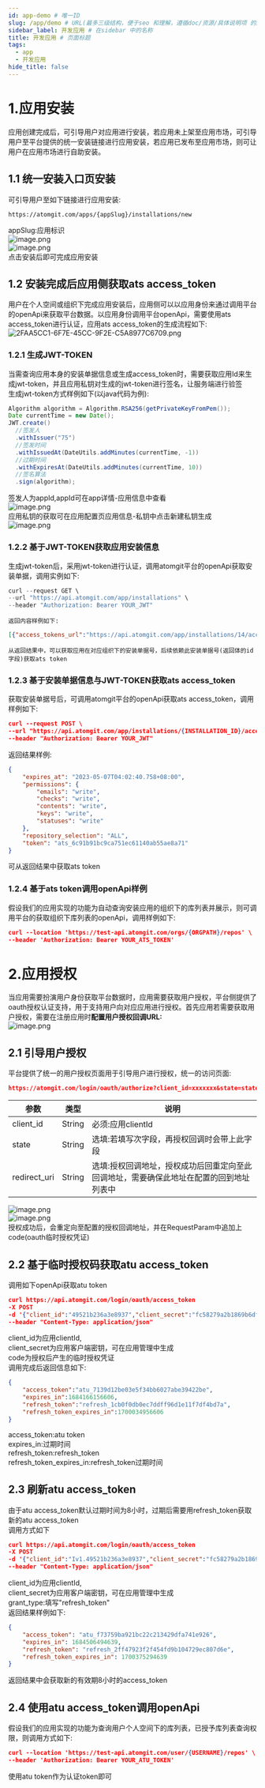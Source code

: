 ```yaml
---
id: app-demo # 唯一ID
slug: /app/demo # URL(最多三级结构，便于seo 和理解，遵循doc/资源/具体说明项 的原则)
sidebar_label: 开发应用 # 在sidebar 中的名称
title: 开发应用 # 页面标题
tags:
  - app
  - 开发应用
hide_title: false
---
```


<a name="chtqL"></a>
# 1.应用安装
应用创建完成后，可引导用户对应用进行安装，若应用未上架至应用市场，可引导用户至平台提供的统一安装链接进行应用安装，若应用已发布至应用市场，则可让用户在应用市场进行自助安装。
<a name="BaPFK"></a>
## 1.1 统一安装入口页安装
可引导用户至如下链接进行应用安装:
```
https://atomgit.com/apps/{appSlug}/installations/new
```
appSlug:应用标识<br />![image.png](https://intranetproxy.alipay.com/skylark/lark/0/2023/png/166642/1686217777395-04c1af7e-c069-4193-bd24-3ebe0ec59452.png#clientId=u1011f031-c0ca-4&from=paste&height=392&id=u8bf959c5&originHeight=784&originWidth=2878&originalType=binary&ratio=2&rotation=0&showTitle=false&size=1370225&status=done&style=none&taskId=uca71e827-e7e4-4d18-af70-a7802be0f93&title=&width=1439)<br />![image.png](https://intranetproxy.alipay.com/skylark/lark/0/2023/png/166642/1686217839784-d16f2928-4a7d-4bee-9043-d74bb89998e2.png#clientId=u1011f031-c0ca-4&from=paste&height=755&id=u47f32be4&originHeight=1510&originWidth=2802&originalType=binary&ratio=2&rotation=0&showTitle=false&size=2688845&status=done&style=none&taskId=ud5b4823b-1548-4cae-8cb4-16f9bd22b0d&title=&width=1401)<br />点击安装后即可完成应用安装
<a name="c5nmY"></a>
## 1.2 安装完成后应用侧获取ats access_token
用户在个人空间或组织下完成应用安装后，应用侧可以以应用身份来通过调用平台的openApi来获取平台数据。以应用身份调用平台openApi，需要使用ats access_token进行认证，应用ats access_token的生成流程如下:<br />![2FAA5CC1-6F7E-45CC-9F2E-C5A8977C6709.png](https://intranetproxy.alipay.com/skylark/lark/0/2023/png/166642/1686218955387-4fcfc9cd-f271-4a6c-a2fc-66b1ec593e2e.png#clientId=u1011f031-c0ca-4&from=drop&id=u80be4d24&originHeight=1722&originWidth=1958&originalType=binary&ratio=2&rotation=0&showTitle=false&size=1002597&status=done&style=none&taskId=u2bb2de38-ea7d-4bd5-a118-e709b53da6f&title=)
<a name="nO012"></a>
### 1.2.1 生成JWT-TOKEN
当需查询应用本身的安装单据信息或生成access_token时，需要获取应用Id来生成jwt-token，并且应用私钥对生成的jwt-token进行签名，让服务端进行验签<br />生成jwt-token方式样例如下(以java代码为例):
```java
Algorithm algorithm = Algorithm.RSA256(getPrivateKeyFromPem());
Date currentTime = new Date();
JWT.create()
  //签发人
  .withIssuer("75")
  //签发时间
  .withIssuedAt(DateUtils.addMinutes(currentTime, -1))
  //过期时间
  .withExpiresAt(DateUtils.addMinutes(currentTime, 10))
  //签名算法
  .sign(algorithm);
```
签发人为appId,appId可在app详情-应用信息中查看<br />![image.png](https://intranetproxy.alipay.com/skylark/lark/0/2023/png/166642/1686219089342-4b80f752-20ea-4353-b027-4076f65fa9b1.png#clientId=u1011f031-c0ca-4&from=paste&height=435&id=u13118bb7&originHeight=870&originWidth=2474&originalType=binary&ratio=2&rotation=0&showTitle=false&size=1311924&status=done&style=none&taskId=u2e1e3523-a4a5-4f49-9b87-8cabc44c03f&title=&width=1237)<br />应用私钥的获取可在应用配置页应用信息-私钥中点击新建私钥生成<br />![image.png](https://intranetproxy.alipay.com/skylark/lark/0/2023/png/166642/1686224876901-bb90e54d-4463-459e-84c0-a4e164802492.png#clientId=u1011f031-c0ca-4&from=paste&height=761&id=u3663d20e&originHeight=1522&originWidth=2878&originalType=binary&ratio=2&rotation=0&showTitle=false&size=2656679&status=done&style=none&taskId=u3fdf06d4-b858-4ed1-b172-10285cbea69&title=&width=1439)
<a name="e42v8"></a>
### 1.2.2 基于JWT-TOKEN获取应用安装信息
生成jwt-token后，采用jwt-token进行认证，调用atomgit平台的openApi获取安装单据，调用实例如下:
```java
curl --request GET \
--url "https://api.atomgit.com/app/installations" \
--header "Authorization: Bearer YOUR_JWT"
```
	返回内容样例如下:
```json
[{"access_tokens_url":"https://api.atomgit.com/app/installations/14/access_tokens","account":{"id":10912,"org_name":"yanqianyu","organization_id":"62c3ea551b506da49a835225","path":"yanqianyu"},"app_id":75,"app_slug":"car-dove-marketplace-test","created_at":"2023-04-26T14:18:39+08:00","events":["push"],"id":14,"permissions":{"emails":"write","checks":"write","contents":"write","keys":"write","statuses":"write"},"repository_selection":"ALL","target_id":"62c3ea551b506da49a835225","updated_at":"2023-04-26T16:12:05+08:00"},{"access_tokens_url":"https://api.atomgit.com/app/installations/18/access_tokens","account":{"id":13618,"org_name":"hanshuorg2","organization_id":"6311ec658cfdd5a134b25fd3","path":"hanshuorg2"},"app_id":75,"app_slug":"car-dove-marketplace-test","created_at":"2023-04-27T16:42:50+08:00","events":["{\"code\":\"push\"","\"desc\":\"push event\"}"],"id":18,"permissions":{"emails":"write","checks":"write","contents":"write","keys":"write","statuses":"write"},"repository_selection":"ALL","target_id":"6311ec658cfdd5a134b25fd3","updated_at":"2023-04-27T16:42:50+08:00"}]
```
	从返回结果中，可以获取应用在对应组织下的安装单据号，后续依赖此安装单据号(返回体的id字段)获取ats token
<a name="DpRGR"></a>
### 1.2.3 基于安装单据信息与JWT-TOKEN获取ats access_token
获取安装单据号后，可调用atomgit平台的openApi获取ats access_token，调用样例如下:
```json
curl --request POST \
--url "https://api.atomgit.com/app/installations/{INSTALLATION_ID}/access_tokens" \
--header "Authorization: Bearer YOUR_JWT" 
```
返回结果样例:
```json
{
    "expires_at": "2023-05-07T04:02:40.758+08:00",
    "permissions": {
        "emails": "write",
        "checks": "write",
        "contents": "write",
        "keys": "write",
        "statuses": "write"
    },
    "repository_selection": "ALL",
    "token": "ats_6c91b91bc9ca751ec61140ab55ae8a71"
}
```
可从返回结果中获取ats token
<a name="fZ6hu"></a>
### 1.2.4 基于ats token调用openApi样例
假设我们的应用实现的功能为自动查询安装应用的组织下的库列表并展示，则可调用平台的获取组织下库列表的openApi，调用样例如下:
```json
curl --location 'https://test-api.atomgit.com/orgs/{ORGPATH}/repos' \
--header 'Authorization: Bearer YOUR_ATS_TOKEN'
```
<a name="ogBud"></a>
# 2.应用授权
当应用需要扮演用户身份获取平台数据时，应用需要获取用户授权，平台侧提供了oauth授权认证支持，用于支持用户向对应应用进行授权。首先应用若需要获取用户授权，需要在注册应用时**配置用户授权回调URL:**<br />![image.png](https://intranetproxy.alipay.com/skylark/lark/0/2023/png/166642/1686226713106-9e4f8a29-13b8-4447-976a-fecab26622bc.png#clientId=u1011f031-c0ca-4&from=paste&height=552&id=ud47e3ec8&originHeight=1104&originWidth=2878&originalType=binary&ratio=2&rotation=0&showTitle=false&size=1897858&status=done&style=none&taskId=u8d1eed42-a608-40b0-a400-dd1db8f86fc&title=&width=1439)
<a name="HywR3"></a>
## 2.1 引导用户授权
平台提供了统一的用户授权页面用于引导用户进行授权，统一的访问页面:
```json
https://atomgit.com/login/oauth/authorize?client_id=xxxxxxx&state=state_test&redirect_uri=xxxx
```
| **参数** | **类型** | **说明** |
| --- | --- | --- |
| client_id | String | 必须:应用clientId |
| state | String | 选填:若填写次字段，再授权回调时会带上此字段 |
| redirect_uri | String | 选填:授权回调地址，授权成功后回重定向至此回调地址，需要确保此地址在配置的回到地址列表中 |

![image.png](https://intranetproxy.alipay.com/skylark/lark/0/2023/png/166642/1686227097328-a20b90bc-6803-4104-a268-7ae8b53a4d58.png#clientId=u1011f031-c0ca-4&from=paste&height=370&id=ueb8fda41&originHeight=740&originWidth=2878&originalType=binary&ratio=2&rotation=0&showTitle=false&size=1272535&status=done&style=none&taskId=u3afb3831-2c1f-4d76-a871-1df7a6d6e04&title=&width=1439)<br />![image.png](https://intranetproxy.alipay.com/skylark/lark/0/2023/png/166642/1686227145897-59d1f5c9-a66c-4dd2-8ec5-7693d6778918.png#clientId=u1011f031-c0ca-4&from=paste&height=563&id=u3c458124&originHeight=1126&originWidth=2500&originalType=binary&ratio=2&rotation=0&showTitle=false&size=1778843&status=done&style=none&taskId=u1d3a3409-b3da-4be3-bce7-411d176a2d6&title=&width=1250)<br />授权成功后，会重定向至配置的授权回调地址，并在RequestParam中追加上code(oauth临时授权凭证)
<a name="WMvDs"></a>
## 2.2 基于临时授权码获取atu access_token
调用如下openApi获取atu token
```json
curl https://api.atomgit.com/login/oauth/access_token 
-X POST 
-d '{"client_id":"49521b236a3e8937","client_secret":"fc58279a2b1869b6df00cc9342af147792e4dd9a","code":"acdc24186bc7a8485544"}' 
--header "Content-Type: application/json"
```
client_id为应用clientId,<br />client_secret为应用客户端密钥，可在应用管理中生成<br />code为授权后产生的临时授权凭证<br />调用完成后返回信息如下:
```json
{
    "access_token":"atu_7139d12be03e5f34bb6027abe39422be",
    "expires_in":1684166156606,
    "refresh_token":"refresh_1cb0f0db0ec7ddff96d1e11f7df4bd7a",
    "refresh_token_expires_in":1700034956606
}
```
access_token:atu token<br />expires_in:过期时间<br />refresh_token:refresh_token<br />refresh_token_expires_in:refresh_token过期时间
<a name="fkZRw"></a>
## 2.3 刷新atu access_token
由于atu access_token默认过期时间为8小时，过期后需要用refresh_token获取新的atu access_token<br />调用方式如下
```json
curl https://api.atomgit.com/login/oauth/access_token 
-X POST 
-d '{"client_id":"Iv1.49521b236a3e8937","client_secret":"fc58279a2b1869b6df00cc9342af147792e4dd9a","grant_type":"refresh_token","refresh_token":"refresh_2ff47923f2f454fd9b104729ec807d6e"}' 
--header "Content-Type: application/json"
```
client_id为应用clientId,<br />client_secret为应用客户端密钥，可在应用管理中生成<br />grant_type:填写"refresh_token"<br />返回结果样例如下:
```json
{
    "access_token": "atu_f73759ba921bc22c213429dfa741e926",
    "expires_in": 1684506494639,
    "refresh_token": "refresh_2ff47923f2f454fd9b104729ec807d6e",
    "refresh_token_expires_in": 1700375294639
}
```
返回结果中会获取新的有效期8小时的access_token
<a name="I32by"></a>
## 2.4 使用atu access_token调用openApi
假设我们的应用实现的功能为查询用户个人空间下的库列表，已授予库列表查询权限，则调用方式如下:
```json
curl --location 'https://test-api.atomgit.com/user/{USERNAME}/repos' \
--header 'Authorization: Bearer YOUR_ATU_TOKEN'
```
使用atu token作为认证token即可
